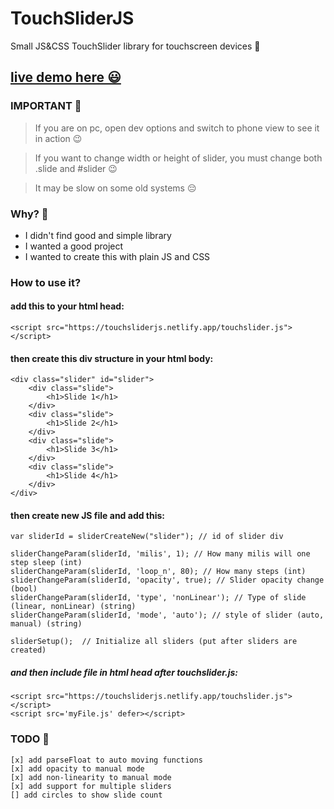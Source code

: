 # TouchSliderJS
Small JS&CSS TouchSlider library for touchscreen devices 📱  

## [live demo here 😃](https://touchsliderjs.netlify.app/) 
### IMPORTANT 🧐
> If you are on pc, open dev options and switch to phone view to see it in action 😉

> If you want to change width or height of slider, you must change both .slide and #slider 😉

> It may be slow on some old systems 😔

### Why? 🤔
- I didn't find good and simple library
- I wanted a good project
- I wanted to create this with plain JS and CSS

### How to use it?
#### add this to your html head:

    <script src="https://touchsliderjs.netlify.app/touchslider.js"></script>


#### then create this div structure in your html body:
    <div class="slider" id="slider">
        <div class="slide">
            <h1>Slide 1</h1>
        </div>
        <div class="slide">
            <h1>Slide 2</h1>
        </div>
        <div class="slide">
            <h1>Slide 3</h1>
        </div>
        <div class="slide">
            <h1>Slide 4</h1>
        </div>
    </div>

#### then create new JS file and add this:
    var sliderId = sliderCreateNew("slider"); // id of slider div

    sliderChangeParam(sliderId, 'milis', 1); // How many milis will one step sleep (int)
    sliderChangeParam(sliderId, 'loop_n', 80); // How many steps (int)
    sliderChangeParam(sliderId, 'opacity', true); // Slider opacity change (bool)
    sliderChangeParam(sliderId, 'type', 'nonLinear'); // Type of slide (linear, nonLinear) (string)
    sliderChangeParam(sliderId, 'mode', 'auto'); // style of slider (auto, manual) (string)

    sliderSetup();  // Initialize all sliders (put after sliders are created)


##### and then include file in html head after touchslider.js:
    <script src="https://touchsliderjs.netlify.app/touchslider.js"></script>
    <script src='myFile.js' defer></script>

### TODO  🫡
    [x] add parseFloat to auto moving functions
    [x] add opacity to manual mode
    [x] add non-linearity to manual mode
    [x] add support for multiple sliders
    [] add circles to show slide count
